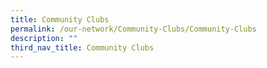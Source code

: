 ```yaml
---
title: Community Clubs
permalink: /our-network/Community-Clubs/Community-Clubs
description: ""
third_nav_title: Community Clubs
---
```


